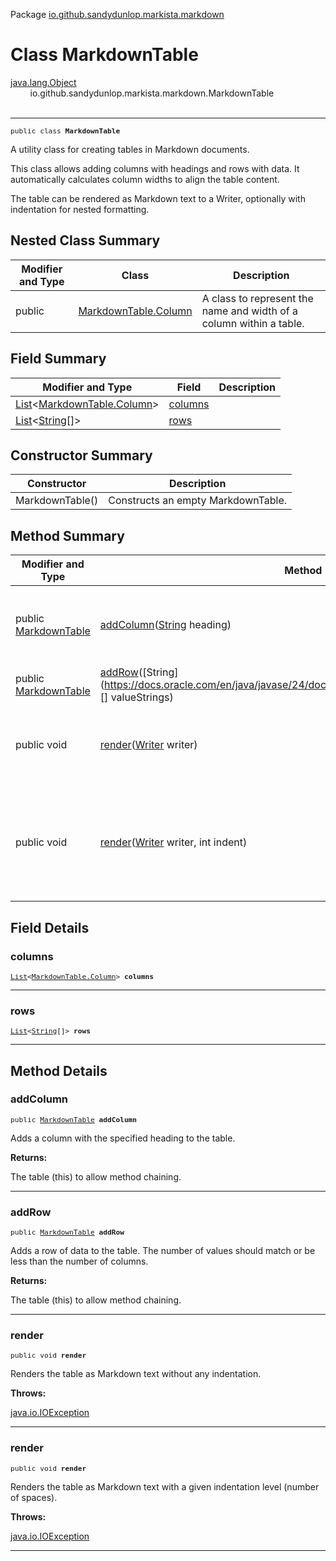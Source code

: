 Package [io.github.sandydunlop.markista.markdown](index.md)

# Class MarkdownTable
[java.lang.Object](https://docs.oracle.com/en/java/javase/24/docs/api/java.base/java/lang/Object.html)<br/>
        io.github.sandydunlop.markista.markdown.MarkdownTable<br/>
<br/>

----

<span style="font-family: monospace; font-size: 80%;">public class __MarkdownTable__</span>

A utility class for creating tables in Markdown documents.

This class allows adding columns with headings and rows with data.
It automatically calculates column widths to align the table content.

The table can be rendered as Markdown text to a Writer, optionally with indentation for nested formatting.


## Nested Class Summary

| Modifier and Type | Class                                           | Description                                                         |
|-------------------|-------------------------------------------------|---------------------------------------------------------------------|
| public            | [MarkdownTable.Column](MarkdownTable.Column.md) | A class to represent the name and width of a column within a table. |

## Field Summary

| Modifier and Type                                                                                                                                                                        | Field               | Description |
|------------------------------------------------------------------------------------------------------------------------------------------------------------------------------------------|---------------------|-------------|
| [List](https://docs.oracle.com/en/java/javase/24/docs/api/java.base/java/util/List.html)<[MarkdownTable.Column](MarkdownTable.Column.md)>                                                | [columns](#columns) |             |
| [List](https://docs.oracle.com/en/java/javase/24/docs/api/java.base/java/util/List.html)<[String](https://docs.oracle.com/en/java/javase/24/docs/api/java.base/java/lang/String.html)[]> | [rows](#rows)       |             |

## Constructor Summary

| Constructor     | Description                        |
|-----------------|------------------------------------|
| MarkdownTable() | Constructs an empty MarkdownTable. |

## Method Summary

| Modifier and Type                        | Method                                                                                                                           | Description                                                                           |
|------------------------------------------|----------------------------------------------------------------------------------------------------------------------------------|---------------------------------------------------------------------------------------|
| public [MarkdownTable](MarkdownTable.md) | [addColumn](#addcolumn)([String](https://docs.oracle.com/en/java/javase/24/docs/api/java.base/java/lang/String.html) heading)    | Adds a column with the specified heading to the table.                                |
| public [MarkdownTable](MarkdownTable.md) | [addRow](#addrow)([String\](https://docs.oracle.com/en/java/javase/24/docs/api/java.base/java/lang/String\.html)[] valueStrings) | Adds a row of data to the table.                                                      |
| public void                              | [render](#render)([Writer](https://docs.oracle.com/en/java/javase/24/docs/api/java.base/java/io/Writer.html) writer)             | Renders the table as Markdown text without any indentation.                           |
| public void                              | [render](#render)([Writer](https://docs.oracle.com/en/java/javase/24/docs/api/java.base/java/io/Writer.html) writer, int indent) | Renders the table as Markdown text with a given indentation level (number of spaces). |

## Field Details

### columns

<span style="font-family: monospace; font-size: 80%;">[List](https://docs.oracle.com/en/java/javase/24/docs/api/java.base/java/util/List.html)<[MarkdownTable.Column](MarkdownTable.Column.md)> __columns__</span>




---

### rows

<span style="font-family: monospace; font-size: 80%;">[List](https://docs.oracle.com/en/java/javase/24/docs/api/java.base/java/util/List.html)<[String](https://docs.oracle.com/en/java/javase/24/docs/api/java.base/java/lang/String.html)[]> __rows__</span>




---


## Method Details

### addColumn

<span style="font-family: monospace; font-size: 80%;">public [MarkdownTable](MarkdownTable.md) __addColumn__</span>

Adds a column with the specified heading to the table.

**Returns:**

The table (this) to allow method chaining.


---

### addRow

<span style="font-family: monospace; font-size: 80%;">public [MarkdownTable](MarkdownTable.md) __addRow__</span>

Adds a row of data to the table.
The number of values should match or be less than the number of columns.

**Returns:**

The table (this) to allow method chaining.


---

### render

<span style="font-family: monospace; font-size: 80%;">public void __render__</span>

Renders the table as Markdown text without any indentation.

**Throws:**

[java.io.IOException](https://docs.oracle.com/en/java/javase/24/docs/api/java.base/java/io/IOException.html)


---

### render

<span style="font-family: monospace; font-size: 80%;">public void __render__</span>

Renders the table as Markdown text with a given indentation level (number of spaces).

**Throws:**

[java.io.IOException](https://docs.oracle.com/en/java/javase/24/docs/api/java.base/java/io/IOException.html)


---

